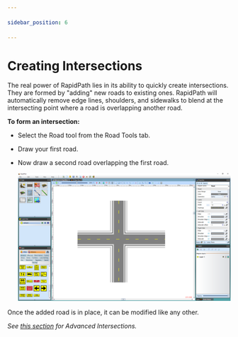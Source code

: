 ```yaml
---

sidebar_position: 6

---
```

# Creating Intersections

The real power of RapidPath lies in its ability to quickly create intersections. They are formed by "adding" new roads to existing ones. RapidPath will automatically remove edge lines, shoulders, and sidewalks to blend at the intersecting point where a road is overlapping another road.

**To form an intersection:**

- Select the Road tool from the Road Tools tab.
- Draw your first road.
- Now draw a second road overlapping the first road.

    ![Two_Roads_Overlapping_Creating_an_Intersection](./assets/Two_Roads_Overlapping_Creating_an_Intersection.png)

Once the added road is in place, it can be modified like any other.

*See [this section](/docs/rapidpath/the-tools-palette/road-tools/advanced-intersections/what-this-section-covers.md) for Advanced Intersections.*
